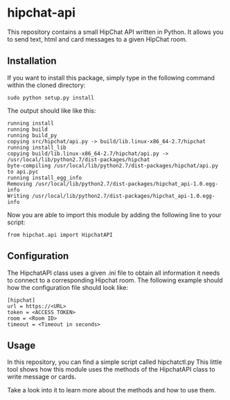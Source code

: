 # hipchat-api
This repository contains a small HipChat API written in Python. It allows you to send text, html and card messages to a given HipChat room.

## Installation
If you want to install this package, simply type in the following command within the cloned directory:
```
sudo python setup.py install
```

The output should like like this:
```
running install
running build
running build_py
copying src/hipchat/api.py -> build/lib.linux-x86_64-2.7/hipchat
running install_lib
copying build/lib.linux-x86_64-2.7/hipchat/api.py -> /usr/local/lib/python2.7/dist-packages/hipchat
byte-compiling /usr/local/lib/python2.7/dist-packages/hipchat/api.py to api.pyc
running install_egg_info
Removing /usr/local/lib/python2.7/dist-packages/hipchat_api-1.0.egg-info
Writing /usr/local/lib/python2.7/dist-packages/hipchat_api-1.0.egg-info
```

Now you are able to import this module by adding the following line to your script:
```
from hipchat.api import HipchatAPI
```

## Configuration
The HipchatAPI class uses a given .ini file to obtain all information it needs to connect to a corresponding Hipchat room.
The following example should how the configuration file should look like:
```
[hipchat]                                                                                                                                                                                                                                     
url = https://<URL>
token = <ACCESS TOKEN>
room = <Room ID>
timeout = <Timeout in seconds>
```

## Usage
In this repository, you can find a simple script called hipchatctl.py 
This little tool shows how this module uses the methods of the HipchatAPI class to write message or cards.

Take a look into it to learn more about the methods and how to use them.
